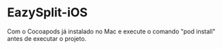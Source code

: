 # EazySplit-iOS
Com o Cocoapods já instalado no Mac e execute o comando "pod install" antes de executar o projeto.

